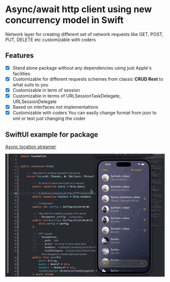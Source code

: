 # Async/await http client using new concurrency model in Swift

Network layer for creating different set of network requests like GET, POST, PUT, DELETE etc customizable with coders

## Features
- [x] Stand alone package without any dependencies using just Apple's  facilities
- [x] Customizable for different requests schemes from classic **CRUD Rest** to what suits to you
- [x] Customizable in term of session
- [x] Customizable in terms of URLSessionTaskDelegate, URLSessionDelegate
- [x] Based on interfaces not implementations
- [x] Customizable with coders You can easily change format from json to xml or text just changing the coder

## SwiftUI example for package

[Async location streamer](https://github.com/The-Igor/async-http-client)

 ![Http requests](https://github.com/The-Igor/async-http-client-example/blob/main/async-http-client-example/img/image11.gif) 
